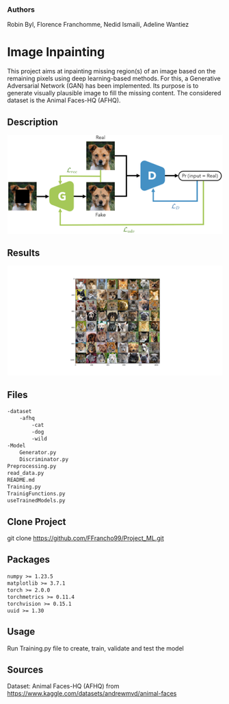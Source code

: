 ### Authors
Robin Byl,
Florence Franchomme,
Nedid Ismaili,
Adeline Wantiez

# Image Inpainting
This project aims at inpainting missing region(s) of an image based on the remaining pixels using deep learning-based methods. 
For this, a Generative Adversarial Network (GAN) has been implemented. Its purpose is to generate visually plausible image to fill the missing content. 
The considered dataset is the Animal Faces-HQ (AFHQ).

## Description
![alt-text](Results/General_architecture.png "Architecture")
## Results

![alt-text](Results/ResultsExample.png "Results")

## Files
    -dataset
        -afhq
            -cat
            -dog
            -wild
    -Model
        Generator.py
        Discriminator.py
    Preprocessing.py
    read_data.py
    README.md
    Training.py
    TrainigFunctions.py
    useTrainedModels.py

## Clone Project

git clone https://github.com/FFrancho99/Project_ML.git

## Packages

    numpy >= 1.23.5
    matplotlib >= 3.7.1
    torch >= 2.0.0
    torchmetrics >= 0.11.4
    torchvision >= 0.15.1
    uuid >= 1.30

## Usage
Run Training.py file to create, train, validate and test the model

## Sources
Dataset: Animal Faces-HQ (AFHQ) from https://www.kaggle.com/datasets/andrewmvd/animal-faces
    
